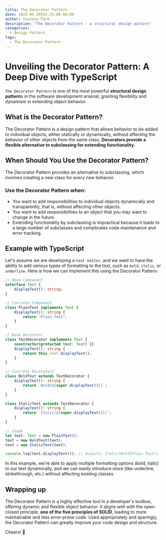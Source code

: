 ```yaml
---
title: The Decorator Pattern
date: 2023-05-20T01:25:00-04:00
author: Yoonsoo Park
description: "The Decorator Pattern - a structural design pattern"
categories:
  - Design Pattern
tags:
  - The Decorator Pattern
---
```


# Unveiling the Decorator Pattern: A Deep Dive with TypeScript

`The Decorator Pattern` is one of the most powerful **structural design pattern**s in the software development arsenal, granting flexibility and dynamism in extending object behavior. 

## What is the Decorator Pattern?

The Decorator Pattern is a design pattern that allows behavior to be added to individual objects, either statically or dynamically, without affecting the behavior of other objects from the same class. 
__Decorators provide a flexible alternative to subclassing for extending functionality.__

## When Should You Use the Decorator Pattern?

The Decorator Pattern provides an alternative to subclassing, which involves creating a new class for every new behavior. 

### Use the Decorator Pattern when:

- You want to add responsibilities to individual objects dynamically and transparently, that is, without affecting other objects.
- You want to add responsibilities to an object that you may want to change in the future.
- Extending functionality by subclassing is impractical because it leads to a large number of subclasses and complicates code maintenance and error tracking.

## Example with TypeScript

Let's assume we are developing a `text editor`, and we want to have the ability to add various types of formatting to the text, such as `bold`, `italic`, or `underline`. Here is how we can implement this using the Decorator Pattern:

```typescript
// Base Component
interface Text {
    displayText(): string;
}

// Concrete Component
class PlainText implements Text {
    displayText(): string {
        return "Plain Text";
    }
}

// Base Decorator
class TextDecorator implements Text {
    constructor(protected text: Text) {}
    displayText(): string {
        return this.text.displayText();
    }
}

// Concrete Decorators
class BoldText extends TextDecorator {
    displayText(): string {
        return `Bold(${super.displayText()})`;
    }
}

class ItalicText extends TextDecorator {
    displayText(): string {
        return `Italic(${super.displayText()})`;
    }
}

// Usage
let text: Text = new PlainText();
text = new BoldText(text);
text = new ItalicText(text);

console.log(text.displayText()); // Outputs: Italic(Bold(Plain Text))
```

In this example, we're able to apply multiple formatting options (bold, italic) to our text dynamically, and we can easily introduce more (like underline, strikethrough, etc.) without affecting existing classes.

## Wrapping up

The Decorator Pattern is a highly effective tool in a developer's toolbox, offering dynamic and flexible object behavior. It aligns well with the open-closed principle, **one of the five principles of SOLID**, leading to more maintainable and less error-prone code. Used appropriately and sparingly, the Decorator Pattern can greatly improve your code design and structure.

Cheers! 🍺
